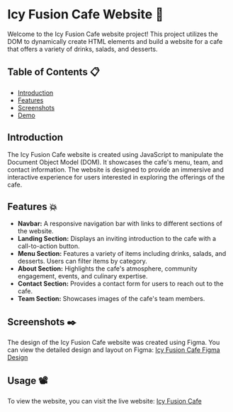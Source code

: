 # Icy Fusion Cafe Website :cup_with_straw:

Welcome to the Icy Fusion Cafe website project! This project utilizes the DOM to dynamically create HTML elements and build a website for a cafe that offers a variety of drinks, salads, and desserts.

## Table of Contents :clipboard:
- [Introduction](#introduction)
- [Features](#features)
- [Screenshots](#screenshots)
- [Demo](#demo)


## Introduction

The Icy Fusion Cafe website is created using JavaScript to manipulate the Document Object Model (DOM). It showcases the cafe's menu, team, and contact information. The website is designed to provide an immersive and interactive experience for users interested in exploring the offerings of the cafe.

## Features :collision:

- **Navbar:** A responsive navigation bar with links to different sections of the website.
- **Landing Section:** Displays an inviting introduction to the cafe with a call-to-action button.
- **Menu Section:** Features a variety of items including drinks, salads, and desserts. Users can filter items by category.
- **About Section:** Highlights the cafe's atmosphere, community engagement, events, and culinary expertise.
- **Contact Section:** Provides a contact form for users to reach out to the cafe.
- **Team Section:** Showcases images of the cafe's team members.

## Screenshots :black_nib:

The design of the Icy Fusion Cafe website was created using Figma. You can view the detailed design and layout on Figma: [Icy Fusion Cafe Figma Design](https://www.figma.com/file/njVVt2gp23uFUPztaK1hHm/backery?type=design&node-id=0%3A1&mode=design&t=Zc91YdaHcR9NylPD-1)

## Usage :film_projector:

To view the website, you can visit the live website: [Icy Fusion Cafe](https://israa27.github.io/icy-fusion/)


